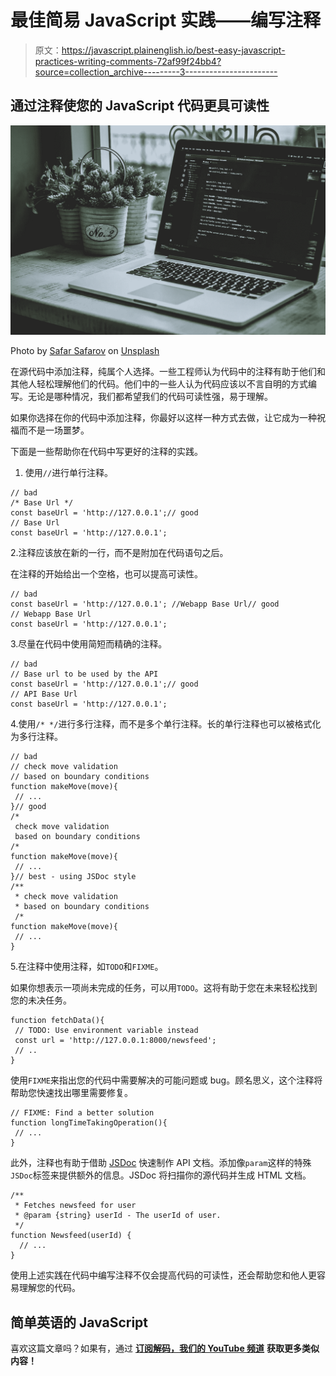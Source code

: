 # 最佳简易 JavaScript 实践——编写注释

> 原文：<https://javascript.plainenglish.io/best-easy-javascript-practices-writing-comments-72af99f24bb4?source=collection_archive---------3----------------------->

## 通过注释使您的 JavaScript 代码更具可读性

![](img/0d80dd237d059863b2b147db8321da73.png)

Photo by [Safar Safarov](https://unsplash.com/@codestorm?utm_source=unsplash&utm_medium=referral&utm_content=creditCopyText) on [Unsplash](https://unsplash.com/s/photos/code?utm_source=unsplash&utm_medium=referral&utm_content=creditCopyText)

在源代码中添加注释，纯属个人选择。一些工程师认为代码中的注释有助于他们和其他人轻松理解他们的代码。他们中的一些人认为代码应该以不言自明的方式编写。无论是哪种情况，我们都希望我们的代码可读性强，易于理解。

如果你选择在你的代码中添加注释，你最好以这样一种方式去做，让它成为一种祝福而不是一场噩梦。

下面是一些帮助你在代码中写更好的注释的实践。

1.  使用`//`进行单行注释。

```
// bad
/* Base Url */
const baseUrl = 'http://127.0.0.1';// good
// Base Url
const baseUrl = 'http://127.0.0.1';
```

2.注释应该放在新的一行，而不是附加在代码语句之后。

在注释的开始给出一个空格，也可以提高可读性。

```
// bad
const baseUrl = 'http://127.0.0.1'; //Webapp Base Url// good
// Webapp Base Url
const baseUrl = 'http://127.0.0.1';
```

3.尽量在代码中使用简短而精确的注释。

```
// bad
// Base url to be used by the API
const baseUrl = 'http://127.0.0.1';// good
// API Base Url
const baseUrl = 'http://127.0.0.1';
```

4.使用`/* */`进行多行注释，而不是多个单行注释。长的单行注释也可以被格式化为多行注释。

```
// bad
// check move validation
// based on boundary conditions
function makeMove(move){
 // ...
}// good
/*
 check move validation
 based on boundary conditions
/*
function makeMove(move){
 // ...
}// best - using JSDoc style
/** 
 * check move validation
 * based on boundary conditions
 /*
function makeMove(move){
 // ...
}
```

5.在注释中使用注释，如`TODO`和`FIXME`。

如果你想表示一项尚未完成的任务，可以用`TODO`。这将有助于您在未来轻松找到您的未决任务。

```
function fetchData(){
 // TODO: Use environment variable instead 
 const url = 'http://127.0.0.1:8000/newsfeed';
 // ..
}
```

使用`FIXME`来指出您的代码中需要解决的可能问题或 bug。顾名思义，这个注释将帮助您快速找出哪里需要修复。

```
// FIXME: Find a better solution
function longTimeTakingOperation(){
 // ...
}
```

此外，注释也有助于借助 [JSDoc](https://devdocs.io/jsdoc/about-getting-started#adding-documentation-comments-to-your-code) 快速制作 API 文档。添加像`param`这样的特殊`JSDoc`标签来提供额外的信息。JSDoc 将扫描你的源代码并生成 HTML 文档。

```
/**
 * Fetches newsfeed for user
 * @param {string} userId - The userId of user.
 */
function Newsfeed(userId) {
  // ...
}
```

使用上述实践在代码中编写注释不仅会提高代码的可读性，还会帮助您和他人更容易理解您的代码。

## 简单英语的 JavaScript

喜欢这篇文章吗？如果有，通过 [**订阅解码，我们的 YouTube 频道**](https://www.youtube.com/channel/UCtipWUghju290NWcn8jhyAw) **获取更多类似内容！**